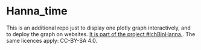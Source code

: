 # Hanna_time
This is an additional repo just to display one plotly graph interactively, and to deploy the graph on websites. [It is part of the project #IchBinHanna.](https://github.com/LaserSteff/IchbinHanna). The same licences apply: CC-BY-SA 4.0.
